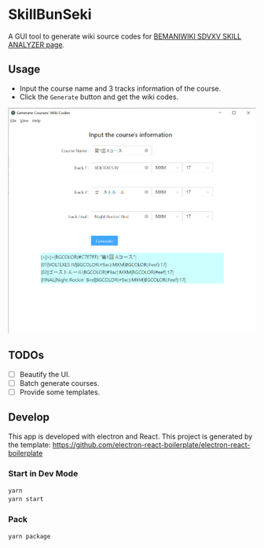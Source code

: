 # SkillBunSeki

A GUI tool to generate wiki source codes for [BEMANIWIKI SDVXV SKILL ANALYZER page](https://bemaniwiki.com/index.php?SOUND%20VOLTEX%20VIVID%20WAVE/SKILL%20ANALYZER).

## Usage

- Input the course name and 3 tracks information of the course.
- Click the `Generate` button and get the wiki codes.

<img src="pics\demo.png" alt="demo" style="zoom:60%;" />

## TODOs

- [ ] Beautify the UI.
- [ ] Batch generate courses.
- [ ] Provide some templates.

## Develop

This app is developed with electron and React. This project is generated by the template: https://github.com/electron-react-boilerplate/electron-react-boilerplate

### Start in Dev Mode

```bash
yarn
yarn start
```

### Pack 

```bash
yarn package
```
